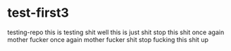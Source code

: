 # test-first3
testing-repo
this is testing shit 
 well this is just shit
 stop this shit once again mother fucker once again mother fucker shit stop fucking this shit up
